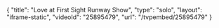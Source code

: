 {
    "title": "Love at First Sight Runway Show",
    "type": "solo",
    "layout": "iframe-static",
    "videoId": "25895479",
    "url": "\/tvpembed\/25895479"
}